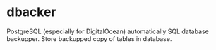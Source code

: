 # dbacker
PostgreSQL (especially for DigitalOcean) automatically SQL database backupper. Store backupped copy of tables in database.
